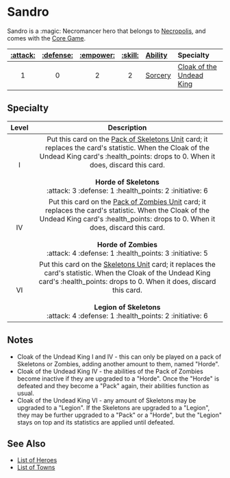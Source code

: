 # Sandro

Sandro is a :magic: Necromancer hero that belongs to [Necropolis](../towns/necropolis.md), and comes with the [Core Game](../content.md).

| [:attack:](../statistics/attack.md) | [:defense:](../statistics/defense.md) | [:empower:](../statistics/power.md) | [:skill:](../statistics/knowledge.md) | [Ability](../abilities/index.md) | Specialty |
| :---: | :---: | :---: | :---: | :--- | :--- |
| 1 | 0 | 2 | 2 | [Sorcery](../abilities/sorcery.md) | [Cloak of the Undead King](#specialty) |


## Specialty

| Level | Description |
| :---: | :---: |
| Ⅰ | Put this card on the [Pack of Skeletons Unit](../units/skeletons.md) card; it replaces the card's statistic. When the Cloak of the Undead King card's :health_points: drops to 0. When it does, discard this card.<br><br>**Horde of Skeletons**<br>:attack: 3 :defense: 1 :health_points: 2 :initiative: 6 |
| Ⅳ | Put this card on the [Pack of Zombies Unit](../units/zombies.md) card; it replaces the card's statistic. When the Cloak of the Undead King card's :health_points: drops to 0. When it does, discard this card.<br><br>**Horde of Zombies**<br>:attack: 4 :defense: 1 :health_points: 3 :initiative: 5 |
| Ⅵ | Put this card on the [Skeletons Unit](../units/skeletons.md) card; it replaces the card's statistic. When the Cloak of the Undead King card's :health_points: drops to 0. When it does, discard this card.<br><br>**Legion of Skeletons**<br>:attack: 4 :defense: 1 :health_points: 2 :initiative: 6 |


## Notes

- Cloak of the Undead King Ⅰ and Ⅳ - this can only be played on a pack of Skeletons or Zombies, adding another amount to them, named "Horde".
- Cloak of the Undead King Ⅳ - the abilities of the Pack of Zombies become inactive if they are upgraded to a "Horde". Once the "Horde" is defeated and they become a "Pack" again, their abilities function as usual.
- Cloak of the Undead King Ⅵ - any amount of Skeletons may be upgraded to a "Legion". If the Skeletons are upgraded to a "Legion", they may be further upgraded to a "Pack" or a "Horde", but the "Legion" stays on top and its statistics are applied until defeated.


## See Also

- [List of Heroes](index.md)
- [List of Towns](../towns/index.md)